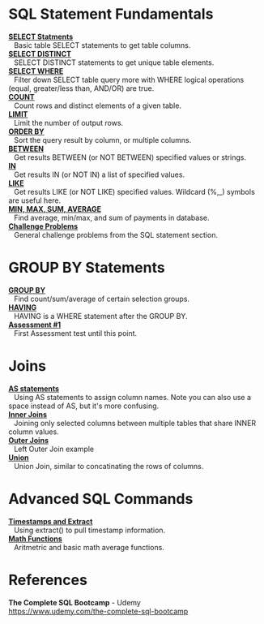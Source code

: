 # SQL Statement Fundamentals 

**[SELECT Statments](https://github.com/nkuhta/SQL-Bootcamp/blob/master/SELECT.sql)**  
&ensp; Basic table SELECT statements to get table columns.  
**[SELECT DISTINCT](https://github.com/nkuhta/SQL-Bootcamp/blob/master/SELECT_DISTINCT.sql)**  
&ensp; SELECT DISTINCT statements to get unique table elements.  
**[SELECT WHERE](https://github.com/nkuhta/SQL-Bootcamp/blob/master/SELECT_WHERE.sql)**  
&ensp; Filter down SELECT table query more with WHERE logical operations (equal, greater/less than, AND/OR) are true.  
**[COUNT](https://github.com/nkuhta/SQL-Bootcamp/blob/master/COUNT.sql)**  
&ensp; Count rows and distinct elements of a given table.  
**[LIMIT](https://github.com/nkuhta/SQL-Bootcamp/blob/master/LIMIT.sql)**  
&ensp;  Limit the number of output rows.  
**[ORDER BY](https://github.com/nkuhta/SQL-Bootcamp/blob/master/ORDER_BY.sql)**  
&ensp;  Sort the query result by column, or multiple columns.  
**[BETWEEN](https://github.com/nkuhta/SQL-Bootcamp/blob/master/BETWEEN.sql)**  
&ensp;  Get results BETWEEN (or NOT BETWEEN) specified values or strings.  
**[IN](https://github.com/nkuhta/SQL-Bootcamp/blob/master/IN.sql)**  
&ensp;  Get results IN (or NOT IN) a list of specified values.  
**[LIKE](https://github.com/nkuhta/SQL-Bootcamp/blob/master/LIKE.sql)**  
&ensp;  Get results LIKE (or NOT LIKE) specified values.  Wildcard (%,_) symbols are useful here.  
**[MIN, MAX, SUM, AVERAGE](https://github.com/nkuhta/SQL-Bootcamp/blob/master/MIN_MAX_SUM_AVG.sql)**  
&ensp;  Find average, min/max, and sum of payments in database.  
**[Challenge Problems](https://github.com/nkuhta/SQL-Bootcamp/blob/master/Challenge_01.sql)**  
&ensp;  General challenge problems from the SQL statement section. 

#  GROUP BY Statements 
**[GROUP BY](https://github.com/nkuhta/SQL-Bootcamp/blob/master/GROUP_BY.sql)**  
&ensp;  Find count/sum/average of certain selection groups.   
**[HAVING](https://github.com/nkuhta/SQL-Bootcamp/blob/master/HAVING.sql)**  
&ensp;  HAVING is a WHERE statement after the GROUP BY.     
**[Assessment #1](https://github.com/nkuhta/SQL-Bootcamp/blob/master/Assessment_01.sql)**  
&ensp;  First Assessment test until this point.  

#  Joins 
**[AS statements](https://github.com/nkuhta/SQL-Bootcamp/blob/master/AS.sql)**  
&ensp;  Using AS statements to assign column names.  Note you can also use a space instead of AS, but it's more confusing.  
**[Inner Joins](https://github.com/nkuhta/SQL-Bootcamp/blob/master/Inner_Join.sql)**  
&ensp;  Joining only selected columns between multiple tables that share INNER column values.  
**[Outer Joins](https://github.com/nkuhta/SQL-Bootcamp/blob/master/Outer_Join.sql)**  
&ensp;  Left Outer Join example  
**[Union](https://github.com/nkuhta/SQL-Bootcamp/blob/master/UNION.sql)**  
&ensp;  Union Join, similar to concatinating the rows of columns.  

#  Advanced SQL Commands 
**[Timestamps and Extract](https://github.com/nkuhta/SQL-Bootcamp/blob/master/Timestamps_and_Extract.sql)**  
&ensp;  Using extract() to pull timestamp information.  
**[Math Functions]()**  
&ensp;  Aritmetric and basic math average functions. 




# References
**The Complete SQL Bootcamp** - Udemy  
https://www.udemy.com/the-complete-sql-bootcamp